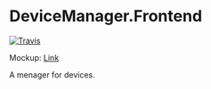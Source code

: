 # DeviceManager.Frontend

[![Travis](https://travis-ci.org/device-management/DeviceManager.Frontend.svg?branch=develop)](https://travis-ci.org/device-management/DeviceManager.Frontend)

Mockup: [Link](https://device-manager-17db9.firebaseapp.com)

A menager for devices.